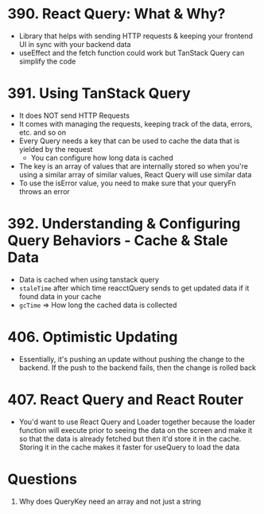 # 390. React Query: What & Why?

-   Library that helps with sending HTTP requests & keeping your frontend UI in sync with your backend data
-   useEffect and the fetch function could work but TanStack Query can simplify the code

# 391. Using TanStack Query

-   It does NOT send HTTP Requests
-   It comes with managing the requests, keeping track of the data, errors, etc. and so on
-   Every Query needs a key that can be used to cache the data that is yielded by the request
    -   You can configure how long data is cached
-   The key is an array of values that are internally stored so when you're using a similar array of similar values, React Query will use similar data
-   To use the isError value, you need to make sure that your queryFn throws an error

# 392. Understanding & Configuring Query Behaviors - Cache & Stale Data

-   Data is cached when using tanstack query
-   `staleTime` after which time reacctQuery sends to get updated data if it found data in your cache
-   `gcTime` => How long the cached data is collected

# 406. Optimistic Updating

-   Essentially, it's pushing an update without pushing the change to the backend. If the push to the backend fails, then the change is rolled back

# 407. React Query and React Router

-   You'd want to use React Query and Loader together because the loader function will execute prior to seeing the data on the screen and make it so that the data is already fetched but then it'd store it in the cache. Storing it in the cache makes it faster for useQuery to load the data

# Questions

1. Why does QueryKey need an array and not just a string
